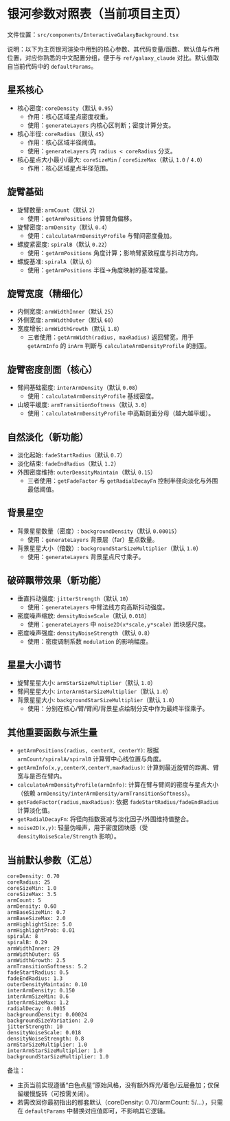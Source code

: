 # 银河参数对照表（当前项目主页）

文件位置：`src/components/InteractiveGalaxyBackground.tsx`

说明：以下为主页银河渲染中用到的核心参数、其代码变量/函数、默认值与作用位置，对应你熟悉的中文配置分组，便于与 `ref/galaxy_claude` 对比。默认值取自当前代码中的 `defaultParams`。

## 星系核心
- 核心密度: `coreDensity`（默认 `0.95`）
  - 作用：核心区域星点密度权重。
  - 使用：`generateLayers` 内核心区判断；密度计算分支。
- 核心半径: `coreRadius`（默认 `45`）
  - 作用：核心区域半径阈值。
  - 使用：`generateLayers` 内 `radius < coreRadius` 分支。
- 核心星点大小最小/最大: `coreSizeMin` / `coreSizeMax`（默认 `1.0` / `4.0`）
  - 作用：核心区域星点半径范围。

## 旋臂基础
- 旋臂数量: `armCount`（默认 `2`）
  - 使用：`getArmPositions` 计算臂角偏移。
- 旋臂密度: `armDensity`（默认 `0.4`）
  - 使用：`calculateArmDensityProfile` 与臂间密度叠加。
- 螺旋紧密度: `spiralB`（默认 `0.22`）
  - 使用：`getArmPositions` 角度计算；影响臂紧致程度与抖动方向。
- 螺旋基准: `spiralA`（默认 `6`）
  - 使用：`getArmPositions` 半径→角度映射的基准常量。

## 旋臂宽度（精细化）
- 内侧宽度: `armWidthInner`（默认 `25`）
- 外侧宽度: `armWidthOuter`（默认 `60`）
- 宽度增长: `armWidthGrowth`（默认 `1.8`）
  - 三者使用：`getArmWidth(radius, maxRadius)` 返回臂宽，用于 `getArmInfo` 的 `inArm` 判断与 `calculateArmDensityProfile` 的剖面。

## 旋臂密度剖面（核心）
- 臂间基础密度: `interArmDensity`（默认 `0.08`）
  - 使用：`calculateArmDensityProfile` 基线密度。
- 山坡平缓度: `armTransitionSoftness`（默认 `3.0`）
  - 使用：`calculateArmDensityProfile` 中高斯剖面分母（越大越平缓）。

## 自然淡化（新功能）
- 淡化起始: `fadeStartRadius`（默认 `0.7`）
- 淡化结束: `fadeEndRadius`（默认 `1.2`）
- 外围密度维持: `outerDensityMaintain`（默认 `0.15`）
  - 三者使用：`getFadeFactor` 与 `getRadialDecayFn` 控制半径向淡化与外围最低阈值。

## 背景星空
- 背景星星数量（密度）: `backgroundDensity`（默认 `0.00015`）
  - 使用：`generateLayers` 背景层（far）星点数量。
- 背景星星大小（倍数）: `backgroundStarSizeMultiplier`（默认 `1.0`）
  - 使用：`generateLayers` 背景星点尺寸乘子。

## 破碎飘带效果（新功能）
- 垂直抖动强度: `jitterStrength`（默认 `10`）
  - 使用：`generateLayers` 中臂法线方向高斯抖动强度。
- 密度噪声缩放: `densityNoiseScale`（默认 `0.018`）
  - 使用：`generateLayers` 中 `noise2D(x*scale,y*scale)` 团块感尺度。
- 密度噪声强度: `densityNoiseStrength`（默认 `0.8`）
  - 使用：密度调制系数 `modulation` 的影响幅度。

## 星星大小调节
- 旋臂星星大小: `armStarSizeMultiplier`（默认 `1.0`）
- 臂间星星大小: `interArmStarSizeMultiplier`（默认 `1.0`）
- 背景星星大小: `backgroundStarSizeMultiplier`（默认 `1.0`）
  - 使用：分别在核心/臂/臂间/背景星点绘制分支中作为最终半径乘子。

## 其他重要函数与派生量
- `getArmPositions(radius, centerX, centerY)`: 根据 `armCount/spiralA/spiralB` 计算臂中心线位置与角度。
- `getArmInfo(x,y,centerX,centerY,maxRadius)`: 计算到最近旋臂的距离、臂宽与是否在臂内。
- `calculateArmDensityProfile(armInfo)`: 计算在臂与臂间的密度与星点大小（依赖 `armDensity/interArmDensity/armTransitionSoftness`）。
- `getFadeFactor(radius,maxRadius)`: 依据 `fadeStartRadius/fadeEndRadius` 计算淡化值。
- `getRadialDecayFn`: 将径向指数衰减与淡化因子/外围维持值整合。
- `noise2D(x,y)`: 轻量伪噪声，用于密度团块感（受 `densityNoiseScale/Strength` 影响）。

## 当前默认参数（汇总）
```
coreDensity: 0.70
coreRadius: 25
coreSizeMin: 1.0
coreSizeMax: 3.5
armCount: 5
armDensity: 0.60
armBaseSizeMin: 0.7
armBaseSizeMax: 2.0
armHighlightSize: 5.0
armHighlightProb: 0.01
spiralA: 8
spiralB: 0.29
armWidthInner: 29
armWidthOuter: 65
armWidthGrowth: 2.5
armTransitionSoftness: 5.2
fadeStartRadius: 0.5
fadeEndRadius: 1.3
outerDensityMaintain: 0.10
interArmDensity: 0.150
interArmSizeMin: 0.6
interArmSizeMax: 1.2
radialDecay: 0.0015
backgroundDensity: 0.00024
backgroundSizeVariation: 2.0
jitterStrength: 10
densityNoiseScale: 0.018
densityNoiseStrength: 0.8
armStarSizeMultiplier: 1.0
interArmStarSizeMultiplier: 1.0
backgroundStarSizeMultiplier: 1.0
```

备注：
- 主页当前实现遵循“白色点星”原始风格，没有额外辉光/着色/云层叠加；仅保留缓慢旋转（可按需关闭）。
- 若需改回你最初指出的那套默认（coreDensity: 0.70/armCount: 5/…），只需在 `defaultParams` 中替换对应值即可，不影响其它逻辑。

